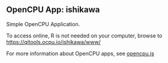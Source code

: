 OpenCPU App: ishikawa
---------------------

Simple OpenCPU Application. 

To access online, R is not needed on your computer, browse to https://qitools.ocpu.io/ishikawa/www/ 

For more information about OpenCPU apps, see [opencpu.js](https://github.com/jeroenooms/opencpu.js#readme)
